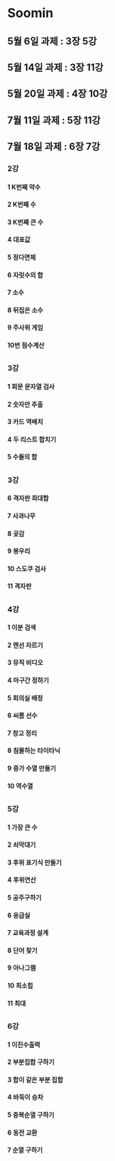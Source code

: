 # Soomin
## 5월 6일 과제 : 3장 5강
## 5월 14일 과제 : 3장 11강
## 5월 20일 과제 : 4장 10강
## 7월 11일 과제 : 5장 11강
## 7월 18일 과제 : 6장 7강

### 2강
#### 1 K번째 약수
#### 2 K번째 수
#### 3 K번째 큰 수
#### 4 대표값
#### 5 정다면체
#### 6 자릿수의 합
#### 7 소수
#### 8 뒤집은 소수
#### 9 주사위 게임
#### 10번 점수계산

##

### 3강 
#### 1 회문 문자열 검사
#### 2 숫자만 추출
#### 3 카드 역배치
#### 4 두 리스트 합치기
#### 5 수들의 합

##

### 3강 
#### 6 격자판 최대합
#### 7 사과나무
#### 8 곶감
#### 9 봉우리
#### 10 스도쿠 검사
#### 11 격자판 

##

### 4강 
#### 1 이분 검색
#### 2 랜선 자르기
#### 3 뮤직 비디오
#### 4 마구간 정하기 
#### 5 회의실 배정
#### 6 씨름 선수
#### 7 창고 정리
#### 8 침몰하는 타이타닉
#### 9 증가 수열 만들기
#### 10 역수열

##

### 5강 
#### 1 가장 큰 수
#### 2 쇠막대기
#### 3 후위 표기식 만들기
#### 4 후위연산
#### 5 공주구하기
#### 6 응급실
#### 7 교육과정 설계
#### 8 단어 찾기
#### 9 아나그램
#### 10 최소힙
#### 11 최대

##

### 6강 
#### 1 이진수출력
#### 2 부분집합 구하기
#### 3 합이 같은 부분 집합
#### 4 바둑이 승차
#### 5 중복순열 구하기
#### 6 동전 교환
#### 7 순열 구하기
